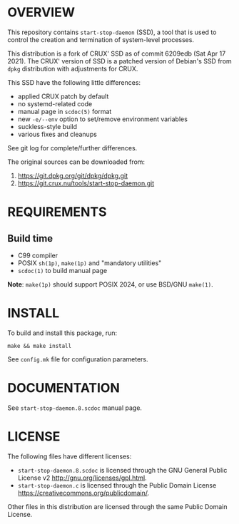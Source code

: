 OVERVIEW
========

This repository contains `start-stop-daemon` (SSD), a tool that is
used to control the creation and termination of system-level
processes.

This distribution is a fork of CRUX' SSD as of commit 6209edb (Sat Apr
17 2021).  The CRUX' version of SSD is a patched version of Debian's
SSD from `dpkg` distribution with adjustments for CRUX.

This SSD have the following little differences:
  * applied CRUX patch by default
  * no systemd-related code
  * manual page in `scdoc(5)` format
  * new `-e/--env` option to set/remove environment variables
  * suckless-style build
  * various fixes and cleanups

See git log for complete/further differences.

The original sources can be downloaded from:
  1. https://git.dpkg.org/git/dpkg/dpkg.git
  2. https://git.crux.nu/tools/start-stop-daemon.git


REQUIREMENTS
============

Build time
----------
  * C99 compiler
  * POSIX `sh(1p)`, `make(1p)` and "mandatory utilities"
  * `scdoc(1)` to build manual page

**Note**:
`make(1p)` should support POSIX 2024, or use BSD/GNU `make(1)`.


INSTALL
=======

To build and install this package, run:

    make && make install

See `config.mk` file for configuration parameters.


DOCUMENTATION
=============

See `start-stop-daemon.8.scdoc` manual page.


LICENSE
=======

The following files have different licenses:
  * `start-stop-daemon.8.scdoc` is licensed through the GNU General
    Public License v2 <http://gnu.org/licenses/gpl.html>.
  * `start-stop-daemon.c` is licensed through the Public Domain
    License <https://creativecommons.org/publicdomain/>.

Other files in this distribution are licensed through the same Public
Domain License.
